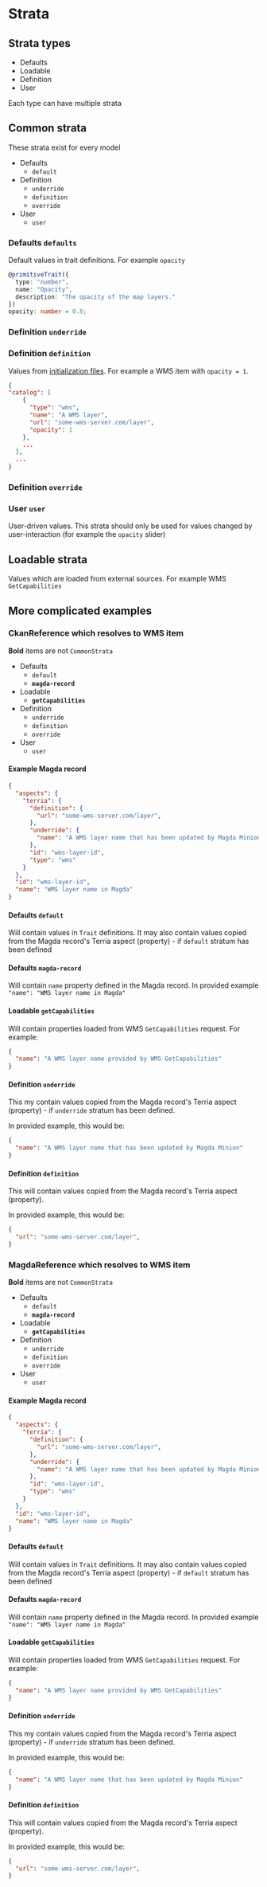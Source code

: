 # Strata

## Strata types

- Defaults
- Loadable
- Definition
- User

Each type can have multiple strata

## Common strata

These strata exist for every model

- Defaults
  - `default`
- Definition
  - `underride`
  - `definition`
  - `override`
- User
  - `user`

### Defaults `defaults`

Default values in trait definitions. For example `opacity`

```ts
@primitiveTrait({
  type: "number",
  name: "Opacity",
  description: "The opacity of the map layers."
})
opacity: number = 0.8;
```

### Definition `underride`



### Definition `definition`

Values from [initialization files](https://github.com/TerriaJS/terriajs/blob/main/doc/customizing/initialization-files.md). For example a WMS item with `opacity = 1`.

```json
{
"catalog": [
    {
      "type": "wms",
      "name": "A WMS layer",
      "url": "some-wms-server.com/layer",
      "opacity": 1
    },
    ...
  ],
  ...
}
```

### Definition `override`

### User `user`

User-driven values. This strata should only be used for values changed by user-interaction (for example the `opacity` slider)

## Loadable strata

Values which are loaded from external sources. For example WMS `GetCapabilities`

## More complicated examples

### CkanReference which resolves to WMS item

**Bold** items are not `CommonStrata`

- Defaults
  - `default`
  - **`magda-record`**
- Loadable
  - **`getCapabilities`**
- Definition
  - `underride`
  - `definition`
  - `override`
- User
  - `user`

#### Example Magda record

```json
{
  "aspects": {
    "terria": {
      "definition": {
        "url": "some-wms-server.com/layer",
      },
      "underride": {
        "name": "A WMS layer name that has been updated by Magda Minion"
      },
      "id": "wms-layer-id",
      "type": "wms"
    }
  },
  "id": "wms-layer-id",
  "name": "WMS layer name in Magda"
}
```

#### Defaults `default`

Will contain values in `Trait` definitions. It may also contain values copied from the Magda record's Terria aspect (property) - if `default` stratum has been defined

#### Defaults `magda-record`

Will contain `name` property defined in the Magda record. In provided example `"name": "WMS layer name in Magda"`

#### Loadable `getCapabilities`

Will contain properties loaded from WMS `GetCapabilities` request. For example: 

```json
{
  "name": "A WMS layer name provided by WMS GetCapabilities"
}
```

#### Definition `underride`

This my contain values copied from the Magda record's Terria aspect (property) - if `underride` stratum has been defined.

In provided example, this would be:

```json
{
  "name": "A WMS layer name that has been updated by Magda Minion"
}
```

#### Definition `definition`

This will contain values copied from the Magda record's Terria aspect (property).


In provided example, this would be:

```json
{
  "url": "some-wms-server.com/layer",
}
```


### MagdaReference which resolves to WMS item

**Bold** items are not `CommonStrata`

- Defaults
  - `default`
  - **`magda-record`**
- Loadable
  - **`getCapabilities`**
- Definition
  - `underride`
  - `definition`
  - `override`
- User
  - `user`

#### Example Magda record

```json
{
  "aspects": {
    "terria": {
      "definition": {
        "url": "some-wms-server.com/layer",
      },
      "underride": {
        "name": "A WMS layer name that has been updated by Magda Minion"
      },
      "id": "wms-layer-id",
      "type": "wms"
    }
  },
  "id": "wms-layer-id",
  "name": "WMS layer name in Magda"
}
```

#### Defaults `default`

Will contain values in `Trait` definitions. It may also contain values copied from the Magda record's Terria aspect (property) - if `default` stratum has been defined

#### Defaults `magda-record`

Will contain `name` property defined in the Magda record. In provided example `"name": "WMS layer name in Magda"`

#### Loadable `getCapabilities`

Will contain properties loaded from WMS `GetCapabilities` request. For example: 

```json
{
  "name": "A WMS layer name provided by WMS GetCapabilities"
}
```

#### Definition `underride`

This my contain values copied from the Magda record's Terria aspect (property) - if `underride` stratum has been defined.

In provided example, this would be:

```json
{
  "name": "A WMS layer name that has been updated by Magda Minion"
}
```

#### Definition `definition`

This will contain values copied from the Magda record's Terria aspect (property).


In provided example, this would be:

```json
{
  "url": "some-wms-server.com/layer",
}
```
